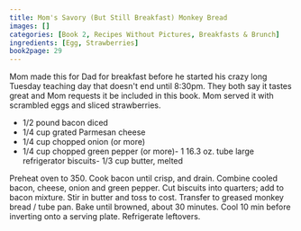 ```yaml
---
title: Mom's Savory (But Still Breakfast) Monkey Bread
images: []
categories: [Book 2, Recipes Without Pictures, Breakfasts & Brunch]
ingredients: [Egg, Strawberries]
book2page: 29
---
```


Mom made this for Dad for breakfast before he started his crazy long Tuesday teaching day that doesn't end until 8:30pm. They both say it tastes great and Mom requests it be included in this book. Mom served it with scrambled eggs and sliced strawberries. 

- 1/2 pound bacon diced
- 1/4 cup grated Parmesan cheese
- 1/4 cup chopped onion (or more)
- 1/4 cup chopped green pepper (or more)- 1 16.3 oz. tube large refrigerator biscuits- 1/3 cup butter, melted

Preheat oven to 350. Cook bacon until crisp, and drain. Combine cooled bacon, cheese, onion and green pepper. Cut biscuits into quarters; add to bacon mixture. Stir in butter and toss to cost. Transfer to greased monkey bread / tube pan. Bake until browned, about 30 minutes. Cool 10 min before inverting onto a serving plate. Refrigerate leftovers.